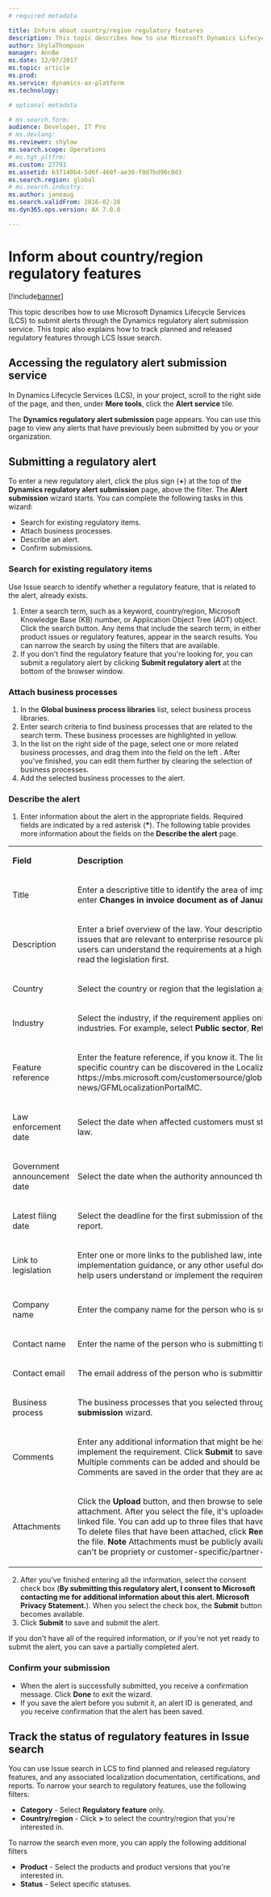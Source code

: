 ```yaml
---
# required metadata

title: Inform about country/region regulatory features
description: This topic describes how to use Microsoft Dynamics Lifecycle Services (LCS) to submit alerts through the Localization and translation service. This topic also explains how to track planned and released regulatory features through LCS Issue search. 
author: ShylaThompson
manager: AnnBe
ms.date: 12/07/2017
ms.topic: article
ms.prod: 
ms.service: dynamics-ax-platform
ms.technology: 

# optional metadata

# ms.search.form: 
audience: Developer, IT Pro
# ms.devlang: 
ms.reviewer: shylaw
ms.search.scope: Operations
# ms.tgt_pltfrm: 
ms.custom: 27791
ms.assetid: b37140b4-5d6f-460f-ae36-f0d7bd90c0d3
ms.search.region: global
# ms.search.industry: 
ms.author: janeaug
ms.search.validFrom: 2016-02-28
ms.dyn365.ops.version: AX 7.0.0

---
```


# Inform about country/region regulatory features

[!include[banner](../includes/banner.md)]


This topic describes how to use Microsoft Dynamics Lifecycle Services (LCS) to submit alerts through the  Dynamics regulatory alert submission service. This topic also explains how to track planned and released regulatory features through LCS Issue search. 

Accessing the regulatory alert submission service
-------------------------------------------------

In Dynamics Lifecycle Services (LCS), in your project, scroll to the right side of the page, and then, under **More tools**, click the **Alert service** tile. 

The **Dynamics regulatory alert submission** page appears. You can use this page to view any alerts that have previously been submitted by you or your organization.

## Submitting a regulatory alert
To enter a new regulatory alert, click the plus sign (**+**) at the top of the **Dynamics regulatory alert submission** page, above the filter. The **Alert submission** wizard starts. You can complete the following tasks in this wizard:

- Search for existing regulatory items.
- Attach business processes.
- Describe an alert.
- Confirm submissions.

### Search for existing regulatory items

Use Issue search to identify whether a regulatory feature, that is related to the alert, already exists.

1.  Enter a search term, such as a keyword, country/region, Microsoft Knowledge Base (KB) number, or Application Object Tree (AOT) object. Click the search button. Any items that include the search term, in either product issues or regulatory features, appear in the search results. You can narrow the search by using the filters that are available.
2.  If you don't find the regulatory feature that you're looking for, you can submit a regulatory alert by clicking **Submit regulatory alert** at the bottom of the browser window. 

### Attach business processes

1.  In the **Global business process libraries** list, select business process libraries.
2.  Enter search criteria to find business processes that are related to the search term. These business processes are highlighted in yellow.
3.  In the list on the right side of the page, select one or more related business processes, and drag them into the field on the left . After you've finished, you can edit them further by clearing the selection of business processes.
4.  Add the selected business processes to the alert. 

### Describe the alert

1.  Enter information about the alert in the appropriate fields. Required fields are indicated by a red asterisk (**\***). The following table provides more information about the fields on the **Describe the alert** page.

<table >
		<tr>
			<td >
			<p><strong>Field</strong></p>
			</td>
			<td >
			<p><strong>Description</strong></p>
			</td>
		</tr>
		<tr>
			<td>
			<p>Title</p>
			</td>
			<td>
			<p>Enter a descriptive title to identify the area of impact. For example, enter <strong>Changes in invoice document as of January 1, 2018</strong>.</p>
			</td>
		</tr>
		<tr>
			<td>
			<p>Description</p>
			</td>
			<td>
			<p>Enter a brief overview of the law. Your description should focus on issues that are relevant to enterprise resource planning (ERP), so that users can understand the requirements at a high level without having to read the legislation first. </p>
			</td>
		</tr>
		<tr>
			<td>
			<p>Country</p>
			</td>
			<td>
			<p>Select the country or region that the legislation applies to. </p>
			</td>
		</tr>
		<tr>
			<td>
			<p>Industry</p>
			</td>
			<td>
			<p>Select the industry, if the requirement applies only to specific industries. For example, select <strong>Public sector</strong>, <strong>Retail</strong>, or <strong>Manufacturing</strong>. </p>             
			</td>
		</tr>
		<tr>
			<td>
			<p>Feature reference</p>
			</td>
			<td>
			<p>Enter the feature reference, if you know it. The list of feature for specific country can be discovered in the Localization portal: https://mbs.microsoft.com/customersource/global/ax/support/support-news/GFMLocalizationPortalMC. </p>
			</td>
		</tr>
		<tr>
			<td>
			<p>Law enforcement date</p>
			</td>
			<td>
			<p>Select the date when affected customers must start to comply with the law.  </p>
			</td>
		</tr>
		<tr>
			<td>
			<p>Government announcement date</p>
			</td>
			<td>
			<p>Select the date when the authority announced the change. </p>
			</td>
		</tr>
		<tr>
			<td>
			<p>Latest filing date</p>
			</td>
			<td>
			<p>Select the deadline for the first submission of the new or changed report.     </p>
			</td>
		</tr>
		<tr>
			<td>
			<p>Link to legislation </p>
			</td>
			<td>
			<p>Enter one or more links to the published law, interpretation guideline, implementation guidance, or any other useful documentation that will help users understand or implement the requirement.</p>
			</td>
		</tr>
        <tr>
			<td>
			<p>Company name</p>
			</td>
			<td>
			<p>Enter the company name for the person who is submitting the alert.         </p>
			</td>
		</tr>
		<tr>
			<td>
			<p>Contact name</p>
			</td>
			<td>
			<p>Enter the name of the person who is submitting the alert.     </p>
			</td>
		</tr>
		<tr>
			<td>
			<p>Contact email</p>
			</td>
			<td>
			<p>The email address of the person who is submitting the alert.   </p>
			</td>
		</tr>
		<tr>
			<td>
			<p>Business process</p>
			</td>
			<td>
			<p>The business processes that you selected through the <strong>Alert submission</strong> wizard.</p>
			</td>
		</tr>
		<tr>
			<td>Comments</td>
			<td>
			<p>Enter any additional information that might be help users understand or implement the requirement. Click <strong>Submit</strong> to save your comment. Multiple comments can be added and should be submitted separately. Comments are saved in the order that they are added. </p>
			</td>
		</tr>
		<tr>
			<td> Attachments </td>
			<td> <p>Click the <strong>Upload</strong> button, and then browse to select a file to add as an attachment. After you select the file, it's uploaded and appears as a linked file. You can add up to three files that have a size of 5 MB each. To delete files that have been attached, click <strong>Remove</strong> under the title of the file. <strong>Note</strong> Attachments must be publicly available materials. They can't be propriety or customer-specific/partner-specific.</p>
			</td>
		</tr>
</table>

2.  After you've finished entering all the information, select the consent check box (**By submitting this regulatory alert, I consent to Microsoft contacting me for additional information about this alert. Microsoft Privacy Statement.**). When you select the check box, the **Submit** button becomes available.
3.  Click **Submit** to save and submit the alert.

If you don't have all of the required information, or if you're not yet ready to submit the alert, you can save a partially completed alert.

### Confirm your submission

-   When the alert is successfully submitted, you receive a confirmation message. Click **Done** to exit the wizard.
-   If you save the alert before you submit it, an alert ID is generated, and you receive confirmation that the alert has been saved.

## Track the status of regulatory features in Issue search
You can use Issue search in LCS to find planned and released regulatory features, and any associated localization documentation, certifications, and reports. To narrow your search to regulatory features, use the following filters:

-   **Category** - Select **Regulatory feature** only.
-   **Country/region** - Click **&gt;** to select the country/region that you're interested in.

To narrow the search even more, you can apply the following additional filters

-   **Product** - Select the products and product versions that you're interested in.
-   **Status** - Select specific statuses.

